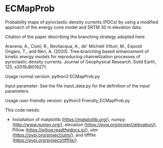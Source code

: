 # ECMapProb
Probability maps of pyroclastic density currents (PDCs) by using a modified approach of the energy cone model and SRTM 30 m elevation data.

Citation of the paper describing the branching strategy adopted here:

Aravena, A., Cioni, R., Bevilacqua, A., de' Michieli Vitturi, M., Esposti Ongaro, T., and Neri, A. (2020). Tree‐branching based enhancement of kinetic energy models for reproducing channelization processes of pyroclastic density currents. Journal of Geophysical Research: Solid Earth, 125, e2019JB019271.

Usage normal version:
 python3 ECMapProb.py

Input parameter:
 See the file input_data.py for the definition of the input parameters.

Usage user-friendly version:
 python3 Friendly_ECMapProb.py

This code needs:
 - Installation of matplotlib (https://matplotlib.org/), numpy (http://www.numpy.org/), elevation (https://pypi.org/project/elevation/), Pillow (https://pillow.readthedocs.io/), utm (https://pypi.org/project/utm/), and tifffile (https://pypi.org/project/tifffile/).

